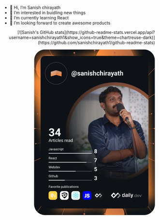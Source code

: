 
- 👋 Hi, I’m Sanish chirayath
- 👀 I’m interested in buidling new things
- 🌱 I’m currently learning React
- 💞️ I’m looking forward to create awesome products
<!---
sanishchirayath1/sanishchirayath1 is a ✨ special ✨ repository because its `README.md` (this file) appears on your GitHub profile.
You can click the Preview link to take a look at your changes.
--->
<p align="right">
  <!-- https://github.com/anuraghazra/github-readme-stats -->
[![Sanish's GitHub stats](https://github-readme-stats.vercel.app/api?username=sanishchirayath1&show_icons=true&theme=chartreuse-dark)](https://github.com/sanishchirayath1/github-readme-stats)
  </p>
<p align="right">
  <a href="https://app.daily.dev/sanishchirayath"><img src="https://github.com/sanishchirayath1/sanishchirayath1/blob/main/devcard.svg" width="400" alt="Sanish Chirayath's Dev Card"/></a>
</p>



